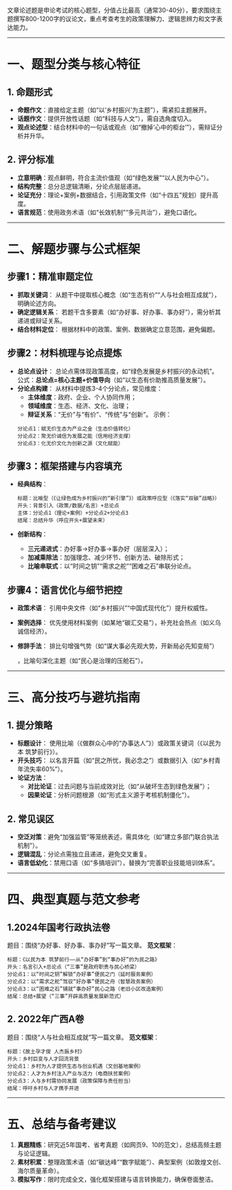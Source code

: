 文章论述题是申论考试的核心题型，分值占比最高（通常30-40分），要求围绕主题撰写800-1200字的议论文，重点考查考生的政策理解力、逻辑思辨力和文字表达能力。

---

# 一、题型分类与核心特征

## 1. ​**命题形式**

- ​**命题作文**：直接给定主题（如“以‘乡村振兴’为主题”），需紧扣主题展开。
- ​**话题作文**：提供开放性话题（如“科技与人文”），需自选角度切入。
- ​**观点论述型**：结合材料中的一句话或观点（如“撤掉‘心中的柜台’”），需辩证分析并升华。

## 2. ​**评分标准**

- ​**立意明确**：观点鲜明，符合主流价值观（如“绿色发展”“以人民为中心”）。
- ​**结构完整**：总分总逻辑清晰，分论点层层递进。
- ​**论证充分**：理论+案例+数据结合，引用政策文件（如“十四五”规划）提升高度。
- ​**语言规范**：使用政务术语（如“长效机制”“多元共治”），避免口语化。

---

# 二、解题步骤与公式框架

## ​**步骤1：精准审题定位**

- ​**抓取关键词**：
    从题干中提取核心概念（如“生态有价”“人与社会相互成就”），明确论述方向。
- ​**确定逻辑关系**：
    若题干含多要素（如“办好事、好办事、事办好”），需分析其递进或辩证关系。
- ​**结合材料定位**：
    根据材料中的政策、案例、数据确定立意范围，避免偏题。

## ​**步骤2：材料梳理与论点提炼**

- ​**总论点设计**：
    总论点需体现政策高度，如“绿色发展是乡村振兴的永动机”。
    公式：​**总论点=核心主题+价值导向**​（如“以生态有价助推高质量发展”）。
- ​**分论点构建**：
    从材料中提炼3-4个分论点，常见维度：
    - ​**主体维度**：政府、企业、个人协同作用；
    - ​**领域维度**：生态、经济、文化、治理；
    - ​**辩证关系**：“无价”与“有价”、“传统”与“创新”。
        示例：
    ```text
    分论点1：赋无价生态为产业之金（生态价值转化）  
    分论点2：聚无价诚信为发展之能（信用经济支撑）  
    分论点3：化无价文化为创新之源（文化赋能）  
    ```

## ​**步骤3：框架搭建与内容填充**

- ​**经典结构**：
    ```text
    标题：比喻型（《让绿色成为乡村振兴的“新引擎”》）或政策呼应型（《落实“双碳”战略》）
    开头：背景引入（政策/数据/名言）+总论点  
    主体：分论点1（理论+案例）+分论点2+分论点3  
    结尾：总结升华（呼应开头+展望未来）  
    ```

- ​**创新结构**：
    - ​**三元递进式**：办好事→好办事→事办好（层层深入）；
    - ​**加减乘除法**：加强理念、减少环节、创新方法、破除形式；
    - ​**比喻串联式**：以“时间之钥”“需求之舵”“困难之石”串联分论点。

## ​**步骤4：语言优化与细节把控**

- ​**政策术语**：
    引用中央文件（如“乡村振兴”“中国式现代化”）提升权威性。
- ​**案例选择**：
    优先使用材料案例（如某地“碳汇交易”），补充社会热点（如义乌诚信经济）。
- ​**修辞手法**：
    排比句增强气势（如“谋大事必先观大势，开新局必先知变局”）

    ，比喻句深化主题（如“民心是治理的压舱石”）。

---

# 三、高分技巧与避坑指南

## 1. ​**提分策略**

- ​**标题设计**：
    使用比喻（《做群众心中的“办事达人”》）或政策关键词（《以民为本 筑梦前行》）。
- ​**开头技巧**：
    以名言开篇（如“民之所忧，我必念之”）或数据引入（如“乡村青年流失率60%”）。
- ​**论证方法**：
    - ​**对比论证**：过去问题与当前成效对比（如“从破坏生态到绿色发展”）；
    - ​**因果论证**：分析问题根源（如“形式主义源于考核机制僵化”）。

## 2. ​**常见误区**

- ​**空泛对策**：避免“加强监管”等笼统表述，需具体化（如“建立多部门联合执法机制”）。
- ​**逻辑混乱**：分论点需独立且递进，避免交叉重复。
- ​**语言低幼化**：禁用口语（如“多搞培训”），替换为“完善职业技能培训体系”。

---

# 四、典型真题与范文参考

## 1. ​**2024年国考行政执法卷**

题目：围绕“办好事、好办事、事办好”写一篇文章。
**范文框架**：

```text
标题：《以民为本 筑梦前行——从“办好事”到“事办好”的为民之路》  
开头：名言引入+总论点（“三事”是政府职责与民心桥梁）  
分论点1：以“时间之钥”解锁“办好事”便民之门（延时服务案例）  
分论点2：以“需求之舵”驾驭“好办事”便民之舟（智慧政务案例）  
分论点3：以“困难之石”铺就“事办好”民心之路（老旧小区改造案例）  
结尾：总结+展望（“三事”开辟高质量发展新范式）  
```

## 2. ​**2022年广西A卷**

题目：围绕“人与社会相互成就”写一篇文章。
**范文框架**：


```text
标题：《故土孕才俊 人杰振乡村》  
开头：乡村巨变与人才回流背景  
分论点1：乡村为人才提供生态与创业机遇（文创基地案例）  
分论点2：人才为乡村注入产业与活力（电商扶贫案例）  
分论点3：人与乡村需协同发展（政策保障与责任担当）  
结尾：呼吁乡村与人才携手并进  
```

---

# 五、总结与备考建议

1. ​**真题精练**：研究近5年国考、省考真题（如网页9、10的范文），总结高频主题与论证逻辑。
2. ​**素材积累**：整理政策术语（如“碳达峰”“数字赋能”）、典型案例（如敦煌文创、海尔质量革命）。
3. ​**模拟写作**：限时完成全文，强化框架搭建与语言转换能力，确保卷面整洁。
